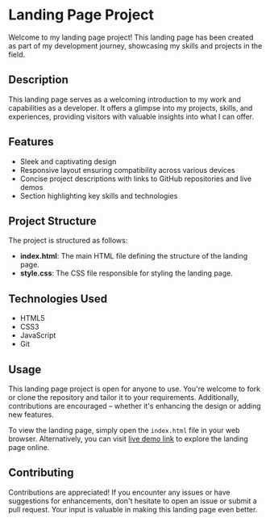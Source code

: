 # Landing Page Project

Welcome to my landing page project! This landing page has been created as part of my development journey, showcasing my skills and projects in the field.

## Description

This landing page serves as a welcoming introduction to my work and capabilities as a developer. It offers a glimpse into my projects, skills, and experiences, providing visitors with valuable insights into what I can offer.

## Features

- Sleek and captivating design
- Responsive layout ensuring compatibility across various devices
- Concise project descriptions with links to GitHub repositories and live demos
- Section highlighting key skills and technologies

## Project Structure

The project is structured as follows:

- **index.html**: The main HTML file defining the structure of the landing page.
- **style.css**: The CSS file responsible for styling the landing page.

## Technologies Used

- HTML5
- CSS3
- JavaScript
- Git

## Usage

This landing page project is open for anyone to use. You're welcome to fork or clone the repository and tailor it to your requirements. Additionally, contributions are encouraged – whether it's enhancing the design or adding new features.

To view the landing page, simply open the `index.html` file in your web browser. Alternatively, you can visit [live demo link](https://reduanmasud.github.io/odin-landingpage/) to explore the landing page online.

## Contributing

Contributions are appreciated! If you encounter any issues or have suggestions for enhancements, don't hesitate to open an issue or submit a pull request. Your input is valuable in making this landing page even better.
